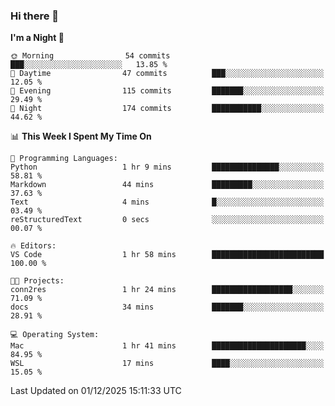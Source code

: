 ### Hi there 👋

<!--
**ALiersEL/ALiersEL** is a ✨ _special_ ✨ repository because its `README.md` (this file) appears on your GitHub profile.

Here are some ideas to get you started:

- 🔭 I’m currently working on ...
- 🌱 I’m currently learning ...
- 👯 I’m looking to collaborate on ...
- 🤔 I’m looking for help with ...
- 💬 Ask me about ...
- 📫 How to reach me: ...
- 😄 Pronouns: ...
- ⚡ Fun fact: ...
-->

<!--START_SECTION:waka-->
**I'm a Night 🦉** 

```text
🌞 Morning                54 commits          ███░░░░░░░░░░░░░░░░░░░░░░   13.85 % 
🌆 Daytime                47 commits          ███░░░░░░░░░░░░░░░░░░░░░░   12.05 % 
🌃 Evening                115 commits         ███████░░░░░░░░░░░░░░░░░░   29.49 % 
🌙 Night                  174 commits         ███████████░░░░░░░░░░░░░░   44.62 % 
```


📊 **This Week I Spent My Time On** 

```text
💬 Programming Languages: 
Python                   1 hr 9 mins         ███████████████░░░░░░░░░░   58.81 % 
Markdown                 44 mins             █████████░░░░░░░░░░░░░░░░   37.63 % 
Text                     4 mins              █░░░░░░░░░░░░░░░░░░░░░░░░   03.49 % 
reStructuredText         0 secs              ░░░░░░░░░░░░░░░░░░░░░░░░░   00.07 % 

🔥 Editors: 
VS Code                  1 hr 58 mins        █████████████████████████   100.00 % 

🐱‍💻 Projects: 
conn2res                 1 hr 24 mins        ██████████████████░░░░░░░   71.09 % 
docs                     34 mins             ███████░░░░░░░░░░░░░░░░░░   28.91 % 

💻 Operating System: 
Mac                      1 hr 41 mins        █████████████████████░░░░   84.95 % 
WSL                      17 mins             ████░░░░░░░░░░░░░░░░░░░░░   15.05 % 
```


 Last Updated on 01/12/2025 15:11:33 UTC
<!--END_SECTION:waka-->
